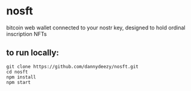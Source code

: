# nosft

bitcoin web wallet connected to your nostr key, designed to hold ordinal inscription NFTs

## to run locally:
```
git clone https://github.com/dannydeezy/nosft.git
cd nosft
npm install
npm start
```
